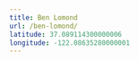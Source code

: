 ```yaml
---
title: Ben Lomond
url: /ben-lomond/
latitude: 37.089114300000006
longitude: -122.08635280000001
---
```

